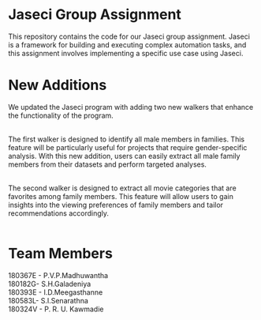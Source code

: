 # Jaseci Group Assignment
This repository contains the code for our Jaseci group assignment. Jaseci is a framework for building and executing complex automation tasks, and this assignment involves implementing a specific use case using Jaseci.

# New Additions
We updated the Jaseci program with adding two new walkers that enhance the functionality of the program. <br><br>

The first walker is designed to identify all male members in families. This feature will be particularly useful for projects that require gender-specific analysis. With this new addition, users can easily extract all male family members from their datasets and perform targeted analyses.<br><br>

The second walker is designed to extract all movie categories that are favorites among family members. This feature will allow users to gain insights into the viewing preferences of family members and tailor recommendations accordingly.<br><br>


# Team Members
180367E - P.V.P.Madhuwantha <br>
180182G- S.H.Galadeniya <br>
180393E - I.D.Meegasthanne <br>
180583L- S.I.Senarathna <br>
180324V - P. R. U. Kawmadie <br>
